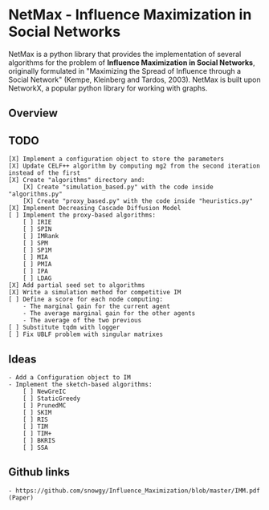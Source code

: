 # NetMax - Influence Maximization in Social Networks

NetMax is a python library that provides the implementation of several algorithms for the problem of **Influence Maximization in Social Networks**, originally formulated in "Maximizing the Spread of Influence through a Social Network" (Kempe, Kleinberg and Tardos, 2003). NetMax is built upon NetworkX, a popular python library for working with graphs.

## Overview

## TODO
    [X] Implement a configuration object to store the parameters
    [X] Update CELF++ algorithm by computing mg2 from the second iteration instead of the first
    [X] Create "algorithms" directory and:
        [X] Create "simulation_based.py" with the code inside "algorithms.py"
        [X] Create "proxy_based.py" with the code inside "heuristics.py"
    [X] Implement Decreasing Cascade Diffusion Model
    [ ] Implement the proxy-based algorithms:
        [ ] IRIE
        [ ] SPIN
        [ ] IMRank
        [ ] SPM
        [ ] SP1M
        [ ] MIA
        [ ] PMIA
        [ ] IPA
        [ ] LDAG
    [X] Add partial seed set to algorithms
    [X] Write a simulation method for competitive IM
    [ ] Define a score for each node computing:
        - The marginal gain for the current agent
        - The average marginal gain for the other agents
        - The average of the two previous
    [ ] Substitute tqdm with logger
    [ ] Fix UBLF problem with singular matrixes

## Ideas
    - Add a Configuration object to IM
    - Implement the sketch-based algorithms:
        [ ] NewGreIC
        [ ] StaticGreedy
        [ ] PrunedMC
        [ ] SKIM
        [ ] RIS
        [ ] TIM
        [ ] TIM+
        [ ] BKRIS
        [ ] SSA

## Github links
    - https://github.com/snowgy/Influence_Maximization/blob/master/IMM.pdf (Paper)
